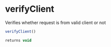 # verifyClient

 Verifies whether request is from valid client or not

```javascript
verifyClient()
```

```javascript
returns void
```
